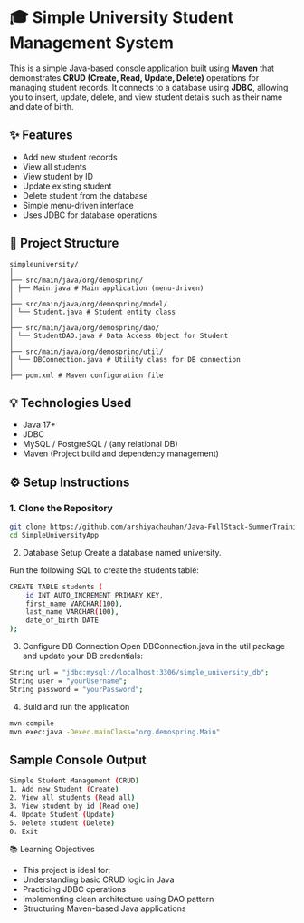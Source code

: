 # 🎓 Simple University Student Management System

This is a simple Java-based console application built using **Maven** that demonstrates **CRUD (Create, Read, Update, Delete)** operations for managing student records. It connects to a database using **JDBC**, allowing you to insert, update, delete, and view student details such as their name and date of birth.

## ✨ Features

- Add new student records
- View all students
- View student by ID
- Update existing student
- Delete student from the database
- Simple menu-driven interface
- Uses JDBC for database operations

## 📁 Project Structure

```text
simpleuniversity/
│
├── src/main/java/org/demospring/
│ ├── Main.java # Main application (menu-driven)
│
├── src/main/java/org/demospring/model/
│ └── Student.java # Student entity class
│
├── src/main/java/org/demospring/dao/
│ └── StudentDAO.java # Data Access Object for Student
│
├── src/main/java/org/demospring/util/
│ └── DBConnection.java # Utility class for DB connection
│
├── pom.xml # Maven configuration file
```
## 💡 Technologies Used

- Java 17+  
- JDBC  
- MySQL / PostgreSQL / (any relational DB)  
- Maven (Project build and dependency management)

## ⚙️ Setup Instructions

### 1. Clone the Repository

```bash
git clone https://github.com/arshiyachauhan/Java-FullStack-SummerTraining/FirstMavenProject/SimpleUniversityApp.git
cd SimpleUniversityApp
```

2. Database Setup
Create a database named university.

Run the following SQL to create the students table:
```bash
CREATE TABLE students (
    id INT AUTO_INCREMENT PRIMARY KEY,
    first_name VARCHAR(100),
    last_name VARCHAR(100),
    date_of_birth DATE
);
```
3. Configure DB Connection
Open DBConnection.java in the util package and update your DB credentials:
```bash
String url = "jdbc:mysql://localhost:3306/simple_university_db";
String user = "yourUsername";
String password = "yourPassword";

````
4. Build and run the application
```bash
mvn compile
mvn exec:java -Dexec.mainClass="org.demospring.Main"
```

## Sample Console Output
```bash
Simple Student Management (CRUD)
1. Add new Student (Create)
2. View all students (Read all)
3. View student by id (Read one)
4. Update Student (Update)
5. Delete student (Delete)
0. Exit
```
📚 Learning Objectives
- This project is ideal for:
- Understanding basic CRUD logic in Java
- Practicing JDBC operations
- Implementing clean architecture using DAO pattern
- Structuring Maven-based Java applications

